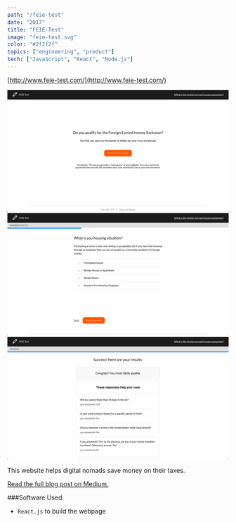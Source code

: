 ```yaml
---
path: "/feie-test"
date: "2017"
title: "FEIE-Test"
image: "feie-test.svg"
color: "#2f2f2f"
topics: ["engineering", "product"]
tech: ["JavaScript", "React", "Node.js"]
---
```


[http://www.feie-test.com/](http://www.feie-test.com/)

![FEIE-Test Landing Page](/images/feie-test/landing-page.png "Landing Page")
![FEIE-Test Question](/images/feie-test/question.png "Question")
![FEIE-Test Result](/images/feie-test/result.png "Result")

This website helps digital nomads save money on their taxes.

[Read the full blog post on Medium.](https://medium.com/@anthonycastrio/how-to-pay-no-united-states-income-tax-while-traveling-the-world-2e6aaac69299)

###Software Used:
* `React.js` to build the webpage
